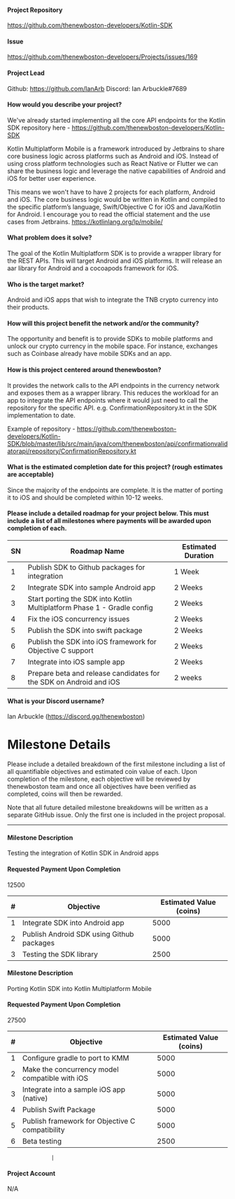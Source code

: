 #### Project Repository
https://github.com/thenewboston-developers/Kotlin-SDK

#### Issue 
https://github.com/thenewboston-developers/Projects/issues/169

#### Project Lead
Github: https://github.com/IanArb
Discord: Ian Arbuckle#7689

#### How would you describe your project?
We've already started implementing all the core API endpoints for the Kotlin SDK repository here - https://github.com/thenewboston-developers/Kotlin-SDK

Kotlin Multiplatform Mobile is a framework introduced by Jetbrains to share core business logic across platforms such as Android and iOS. Instead of using cross platform technologies such as React Native or Flutter we can share the business logic and leverage the native capabilities of Android and iOS for better user experience. 

This means we won't have to have 2 projects for each platform, Android and iOS. The core business logic would be written in Kotlin and compiled to the specific platform’s language, Swift/Objective C for iOS and Java/Kotlin for Android. I encourage you to read the official statement and the use cases from Jetbrains. https://kotlinlang.org/lp/mobile/

#### What problem does it solve?
The goal of the Kotlin Multiplatform SDK is to provide a wrapper library for the REST APIs. This will target Android and iOS platforms. It will release an aar library for Android and a cocoapods framework for iOS. 

#### Who is the target market?
Android and iOS apps that wish to integrate the TNB crypto currency into their products.

#### How will this project benefit the network and/or the community?
The opportunity and benefit is to provide SDKs to mobile platforms and unlock our crypto currency in the mobile space. For instance, exchanges such as Coinbase already have mobile SDKs and an app.

#### How is this project centered around thenewboston?
It provides the network calls to the API endpoints in the currency network and exposes them as a wrapper library. This reduces the workload for an app to integrate the API endpoints where it would just need to call the repository for the specific API. e.g. ConfirmationRepository.kt in the SDK implementation to date. 

Example of repository - https://github.com/thenewboston-developers/Kotlin-SDK/blob/master/lib/src/main/java/com/thenewboston/api/confirmationvalidatorapi/repository/ConfirmationRepository.kt

#### What is the estimated completion date for this project? (rough estimates are acceptable)
Since the majority of the endpoints are complete. It is the matter of porting it to iOS and should be completed within 10-12 weeks.

#### Please include a detailed roadmap for your project below. This must include a list of all milestones where payments will be awarded upon completion of each.

SN | Roadmap Name | Estimated Duration
-- | -- | --
1 | Publish SDK to Github packages for integration | 1 Week
2 | Integrate SDK into sample Android app | 2 Weeks
3 | Start porting the SDK into Kotlin Multiplatform Phase 1 - Gradle config | 2 Weeks
4 | Fix the iOS concurrency issues  | 2 Weeks
5 | Publish the SDK into swift package | 2 Weeks
6 | Publish the SDK into iOS framework for Objective C support | 2 Weeks
7 | Integrate into iOS sample app | 2 Weeks
8 | Prepare beta and release candidates for the SDK on Android and iOS | 2 weeks

#### What is your Discord username?
Ian Arbuckle (https://discord.gg/thenewboston)

# Milestone Details

Please include a detailed breakdown of the first milestone including a list of all quantifiable objectives and 
estimated coin value of each. Upon completion of the milestone, each objective will be reviewed by thenewboston team 
and once all objectives have been verified as completed, coins will then be rewarded.

Note that all future detailed milestone breakdowns will be written as a separate GitHub issue. Only the first one is 
included in the project proposal.

---

#### Milestone Description
Testing the integration of Kotlin SDK in Android apps

#### Requested Payment Upon Completion
12500

| # | Objective           | Estimated Value (coins)   |
| - | ------------------- | ------------------------- |
| 1 | Integrate SDK into Android app | 5000 |
| 2 | Publish Android SDK using Github packages | 5000 |
| 3 | Testing the SDK library | 2500 |

#### Milestone Description
Porting Kotlin SDK into Kotlin Multiplatform Mobile

#### Requested Payment Upon Completion
27500

| # | Objective           | Estimated Value (coins)   |
| - | ------------------- | ------------------------- |
| 1 | Configure gradle to port to KMM | 5000 |
| 2 | Make the concurrency model compatible with iOS | 5000 |
| 3 | Integrate into a sample iOS app (native) | 5000 |
| 4 | Publish Swift Package  | 5000 |
| 5 | Publish framework for Objective C compatibility  | 5000 |
| 6 | Beta testing | 2500 |

				  |

#### Project Account
N/A
